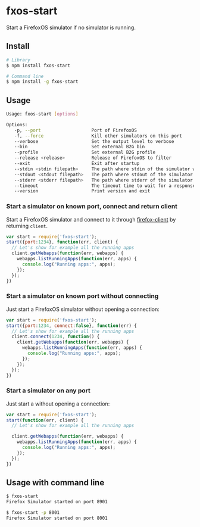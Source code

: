 # fxos-start

Start a FirefoxOS simulator if no simulator is running.

## Install

```sh
# Library
$ npm install fxos-start

# Command line
$ npm install -g fxos-start
```

## Usage

```sh
Usage: fxos-start [options]

Options:
   -p, --port                   Port of FirefoxOS
   -f, --force                  Kill other simulators on this port
   --verbose                    Set the output level to verbose
   --bin                        Set external B2G bin
   --profile                    Set external B2G profile
   --release <release>          Release of FirefoxOS to filter
   --exit                       Exit after startup
   --stdin <stdin filepath>     The path where stdin of the simulator will be redirected to
   --stdout <stdout filepath>   The path where stdout of the simulator will be redirected to
   --stderr <stderr filepath>   The path where stderr of the simulator will be redirected to
   --timeout                    The timeout time to wait for a response from the Simulator.
   --version                    Print version and exit
```

### Start a simulator on known port, connect and return client

Start a FirefoxOS simulator and connect to it through [firefox-client](https://github.com/harthur/firefox-client) by returning `client`.
```javascript
var start = require('fxos-start');
start({port:1234}, function(err, client) {
  // Let's show for example all the running apps
  client.getWebapps(function(err, webapps) {
    webapps.listRunningApps(function(err, apps) {
      console.log("Running apps:", apps);
    });
  });
})
```

### Start a simulator on known port without connecting
Just start a FirefoxOS simulator without opening a connection:

```javascript
var start = require('fxos-start');
start({port:1234, connect:false}, function(err) {
  // Let's show for example all the running apps
  client.connect(1234, function() {
    client.getWebapps(function(err, webapps) {
      webapps.listRunningApps(function(err, apps) {
        console.log("Running apps:", apps);
      });
    });
  });
})
```

### Start a simulator on any port
Just start a  without opening a connection:

```javascript
var start = require('fxos-start');
start(function(err, client) {
  // Let's show for example all the running apps

  client.getWebapps(function(err, webapps) {
    webapps.listRunningApps(function(err, apps) {
      console.log("Running apps:", apps);
    });
  });
})
```

## Usage with command line

```sh
$ fxos-start
Firefox Simulator started on port 8901

$ fxos-start -p 8001
Firefox Simulator started on port 8001
```
